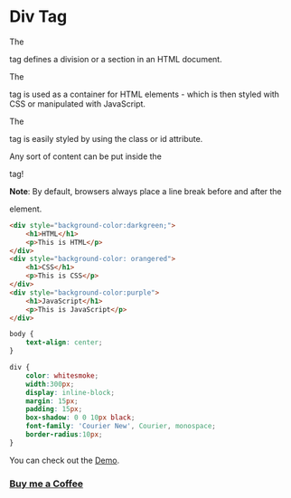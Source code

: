# Div Tag

The <div> tag defines a division or a section in an HTML document.

The <div> tag is used as a container for HTML elements - which is then styled with CSS or manipulated with JavaScript.

The <div> tag is easily styled by using the class or id attribute.

Any sort of content can be put inside the <div> tag!

**Note**: By default, browsers always place a line break before and after the <div> element.

```HTML
<div style="background-color:darkgreen;">
    <h1>HTML</h1>
    <p>This is HTML</p>
</div>
<div style="background-color: orangered">
    <h1>CSS</h1>
    <p>This is CSS</p>
</div>
<div style="background-color:purple">
    <h1>JavaScript</h1>
    <p>This is JavaScript</p>
</div>

```

```CSS
body {
    text-align: center;
}

div {
    color: whitesmoke;
    width:300px;
    display: inline-block;
    margin: 15px;
    padding: 15px;
    box-shadow: 0 0 10px black;
    font-family: 'Courier New', Courier, monospace;
    border-radius:10px;
}

```

You can check out the [Demo](https://praveenoruganti.github.io/praveenoruganti-html/4_Div/Demo).

### [Buy me a Coffee](http://bit.ly/2WryDT8)